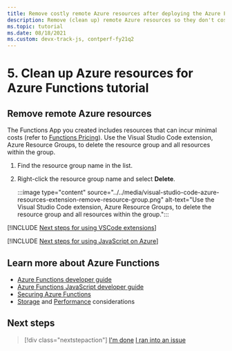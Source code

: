 ```yaml
---
title: Remove costly remote Azure resources after deploying the Azure Functions 3.x application
description: Remove (clean up) remote Azure resources so they don't cost money. To clean up the resources, right-click the Function App in the Azure Functions explorer and select **Delete Function App**.
ms.topic: tutorial
ms.date: 08/18/2021
ms.custom: devx-track-js, contperf-fy21q2
---
```


# 5. Clean up Azure resources for Azure Functions tutorial

## Remove remote Azure resources

The Functions App you created includes resources that can incur minimal costs (refer to [Functions Pricing](https://azure.microsoft.com/pricing/details/functions/)). Use the Visual Studio Code extension, Azure Resource Groups, to delete the resource group and all resources within the group. 

1. Find the resource group name in the list.
1. Right-click the resource group name and select **Delete**.

    :::image type="content" source="../../media/visual-studio-code-azure-resources-extension-remove-resource-group.png" alt-text="Use the Visual Studio Code extension, Azure Resource Groups, to delete the resource group and all resources within the group.":::

[!INCLUDE [Next steps for using VSCode extensions](../../includes/tutorial-next-steps-vscode-extensions.md)]

[!INCLUDE [Next steps for using JavaScript on Azure](../../includes/tutorial-next-steps-js-azure.md)]

## Learn more about Azure Functions

* [Azure Functions developer guide](/azure/azure-functions/functions-reference)
* [Azure Functions JavaScript developer guide](/azure/azure-functions/functions-reference-node)
* [Securing Azure Functions](/azure/azure-functions/security-concepts)
* [Storage](/azure/azure-functions/storage-considerations) and [Performance](/azure/azure-functions/functions-best-practices) considerations

## Next steps

> [!div class="nextstepaction"]
> [I'm done](../../how-to/develop-serverless-apps.md) [I ran into an issue](https://www.research.net/r/PWZWZ52?tutorial=node-deployment-azurefunctions&step=clean-up-resources)
